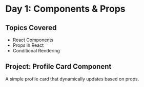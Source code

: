 # Day 1: Components & Props

##  Topics Covered
- React Components
- Props in React
- Conditional Rendering

##  Project: Profile Card Component
A simple profile card that dynamically updates based on props.